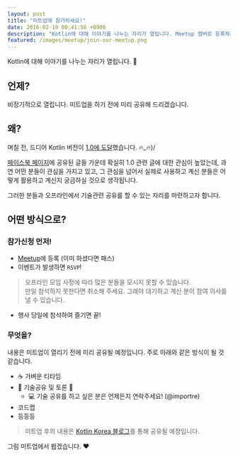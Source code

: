 ```yaml
---
layout: post
title: "미트업에 참가하세요!"
date: 2016-02-19 00:41:56 +0900
description: "Kotlin에 대해 이야기를 나누는 자리가 열립니다. Meetup 멤버로 등록하세요! :)"
featured: /images/meetup/join-our-meetup.png
---
```


Kotlin에 대해 이야기를 나누는 자리가 열립니다. :tada:

## 언제?

비정기적으로 열립니다. 미트업을 하기 전에 미리 공유해 드리겠습니다.


## 왜?

며칠 전, 드디어 Kotlin 버전이 [1.0에 도달][1.0]했습니다. :fire:\_:fire:)/


[페이스북 페이지][facebook-page]에 공유된 글들 가운데 확실히 1.0 관련 글에 대한 관심이 높았는데,
과연 어떤 분들이 관심을 가지고 있고, 그 관심을 넘어서 실제로 사용하고 계신 분들은 어떻게 활용하고 계신지 궁금하실 것으로 생각됩니다.

그러한 분들과 오프라인에서 기술관련 공유를 할 수 있는 자리를 마련하고자 합니다.


## 어떤 방식으로?

### 참가신청 먼저!
- [Meetup][meetup]에 등록 (이미 하셨다면 패스)
- 이벤트가 발생하면 `RSVP`!

> 오프라인 모임 사정에 따라 많은 분들을 모시지 못할 수 있습니다.  
> 만일 참석하지 못한다면 취소해 주세요. 그래야 대기하고 계신 분이 참여 의사를 낼 수 있습니다.

- 행사 당일에 참석하여 즐기면 끝!

### 무엇을?
내용은 미트업이 열리기 전에 미리 공유될 예정입니다. 주로 아래와 같은 방식이 될 것 같습니다.

- :coffee: 가벼운 티타임
- :eyes: 기술공유 및 토론 :busts_in_silhouette:
  - :computer: 기술 공유를 하고 싶은 분은 언제든지 연락주세요! (@importre)
- 코드랩
- 등등등

> 미트업 후의 내용은 [Kotlin Korea 블로그][blog]를 통해 공유될 예정입니다.

그림 미트업에서 뵙겠습니다. :heart:



[facebook-page]: https://www.facebook.com/kotlinkr/
[meetup]: https://www.meetup.com/kotlinkr/
[blog]: http://kotlin.kr/blog
[1.0]: https://twitter.com/kotlin/status/699218188714840066
